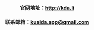 <br/>
<br/>
<br/>
<br/>



### <center>官网地址：http://kda.li</center >


### <center>联系邮箱：kuaida.app@gmail.com</center >
